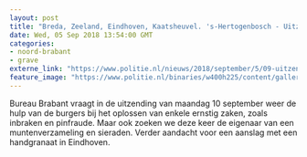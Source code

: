 ```yaml
---
layout: post
title: "Breda, Zeeland, Eindhoven, Kaatsheuvel. 's-Hertogenbosch - Uitzending Bureau Brabant maandag 10 september"
date: Wed, 05 Sep 2018 13:54:00 GMT
categories: 
- noord-brabant 
- grave 
externe_link: "https://www.politie.nl/nieuws/2018/september/5/09-uitzending-bureau-brabant-maandag-10-september.html"
feature_image: "https://www.politie.nl/binaries/w400h225/content/gallery/politie/nieuws/2018/september/09-ob/reco-zeeland.jpg"
---
```


Bureau Brabant vraagt in de uitzending van maandag 10 september weer de hulp van de burgers bij het oplossen van enkele ernstig zaken, zoals inbraken en pinfraude. Maar ook zoeken we deze keer de eigenaar van een muntenverzameling en sieraden. Verder aandacht voor een aanslag met een handgranaat in Eindhoven.
